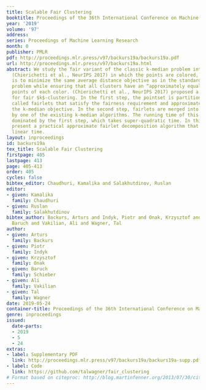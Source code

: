 ```yaml
---
title: Scalable Fair Clustering
booktitle: Proceedings of the 36th International Conference on Machine Learning
year: '2019'
volume: '97'
address: 
series: Proceedings of Machine Learning Research
month: 0
publisher: PMLR
pdf: http://proceedings.mlr.press/v97/backurs19a/backurs19a.pdf
url: http://proceedings.mlr.press/v97/backurs19a.html
abstract: We study the fair variant of the classic k-median problem introduced by
  (Chierichetti et al., NeurIPS 2017) in which the points are colored, and the goal
  is to minimize the same average distance objective as in the standard $k$-median
  problem while ensuring that all clusters have an “approximately equal” number of
  points of each color. (Chierichetti et al., NeurIPS 2017) proposed a two-phase algorithm
  for fair $k$-clustering. In the first step, the pointset is partitioned into subsets
  called fairlets that satisfy the fairness requirement and approximately preserve
  the k-median objective. In the second step, fairlets are merged into k clusters
  by one of the existing k-median algorithms. The running time of this algorithm is
  dominated by the first step, which takes super-quadratic time. In this paper, we
  present a practical approximate fairlet decomposition algorithm that runs in nearly
  linear time.
layout: inproceedings
id: backurs19a
tex_title: Scalable Fair Clustering
firstpage: 405
lastpage: 413
page: 405-413
order: 405
cycles: false
bibtex_editor: Chaudhuri, Kamalika and Salakhutdinov, Ruslan
editor:
- given: Kamalika
  family: Chaudhuri
- given: Ruslan
  family: Salakhutdinov
bibtex_author: Backurs, Arturs and Indyk, Piotr and Onak, Krzysztof and Schieber,
  Baruch and Vakilian, Ali and Wagner, Tal
author:
- given: Arturs
  family: Backurs
- given: Piotr
  family: Indyk
- given: Krzysztof
  family: Onak
- given: Baruch
  family: Schieber
- given: Ali
  family: Vakilian
- given: Tal
  family: Wagner
date: 2019-05-24
container-title: Proceedings of the 36th International Conference on Machine Learning
genre: inproceedings
issued:
  date-parts:
  - 2019
  - 5
  - 24
extras:
- label: Supplementary PDF
  link: http://proceedings.mlr.press/v97/backurs19a/backurs19a-supp.pdf
- label: Code
  link: https://github.com/talwagner/fair_clustering
# Format based on citeproc: http://blog.martinfenner.org/2013/07/30/citeproc-yaml-for-bibliographies/
---
```

